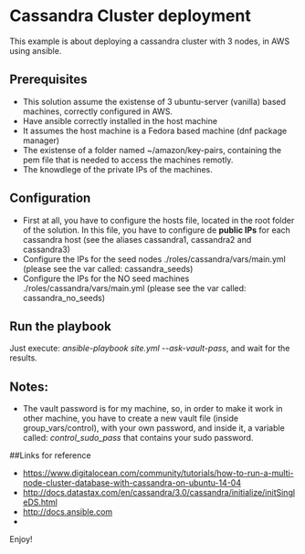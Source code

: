 # Cassandra Cluster deployment
This example is about deploying a cassandra cluster with 3 nodes, in AWS using ansible.

## Prerequisites
- This solution assume the existense of 3 ubuntu-server (vanilla) based machines, correctly configured in AWS.
- Have ansible correctly installed in the host machine
- It assumes the host machine is a Fedora based machine (dnf package manager)
- The existense of a folder named ~/amazon/key-pairs, containing the pem file that is needed to access the machines remotly.
- The knowdlege of the private IPs of the machines.

## Configuration
- First at all, you have to configure the hosts file, located in the root folder of the solution. In this file, you have to configure de **public IPs** for each cassandra host (see the aliases cassandra1, cassandra2 and cassandra3)
- Configure the IPs for the seed nodes ./roles/cassandra/vars/main.yml (please see the var called: cassandra_seeds)
- Configure the IPs for the NO seed machines ./roles/cassandra/vars/main.yml (please see the var called: cassandra_no_seeds)

## Run the playbook
Just execute: *ansible-playbook site.yml --ask-vault-pass*, and wait for the results.

## Notes:
- The vault password is for my machine, so, in order to make it work in other machine, you have to create a new vault file (inside group_vars/control), with your own password, and inside it, a variable called: *control_sudo_pass* that contains your sudo password.

##Links for reference
- https://www.digitalocean.com/community/tutorials/how-to-run-a-multi-node-cluster-database-with-cassandra-on-ubuntu-14-04
- http://docs.datastax.com/en/cassandra/3.0/cassandra/initialize/initSingleDS.html
- http://docs.ansible.com
- 
Enjoy!
